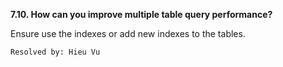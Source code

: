 **7.10. How can you improve multiple table query performance?**

Ensure use the indexes or add new indexes to the tables.

`Resolved by: Hieu Vu`
